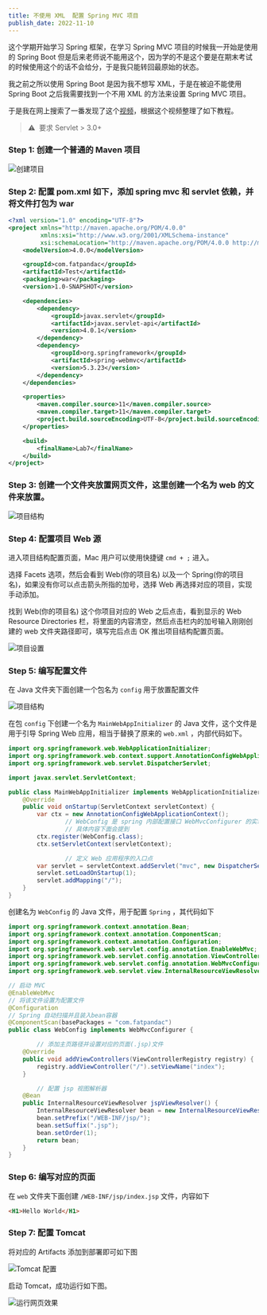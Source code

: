```yaml
---
title: 不使用 XML  配置 Spring MVC 项目
publish_date: 2022-11-10
---
```


这个学期开始学习 Spring 框架，在学习 Spring MVC 项目的时候我一开始是使用的
Spring Boot
但是后来老师说不能用这个，因为学的不是这个要是在期末考试的时候使用这个的话不会给分，于是我只能转回最原始的状态。

<!-- more -->

我之前之所以使用 Spring Boot 是因为我不想写 XML，于是在被迫不能使用 Spring Boot
之后我需要找到一个不用 XML 的方法来设置 Spring MVC 项目。

于是我在网上搜索了一番发现了这个[视频](https://www.youtube.com/watch?v=Hk7fRv-GHpM&t=909s&ab_channel=SeleniumExpress)，根据这个视频整理了如下教程。

> ⚠️  要求 Servlet > 3.0+

### Step 1: 创建一个普通的 Maven 项目

![创建项目](/images/no_xml_start_spring_mvc_project_5.png)

### Step 2: 配置 pom.xml 如下，添加 spring mvc 和 servlet 依赖，并将文件打包为 war

```xml
<?xml version="1.0" encoding="UTF-8"?>
<project xmlns="http://maven.apache.org/POM/4.0.0"
         xmlns:xsi="http://www.w3.org/2001/XMLSchema-instance"
         xsi:schemaLocation="http://maven.apache.org/POM/4.0.0 http://maven.apache.org/xsd/maven-4.0.0.xsd">
    <modelVersion>4.0.0</modelVersion>

    <groupId>com.fatpandac</groupId>
    <artifactId>Test</artifactId>
    <packaging>war</packaging>
    <version>1.0-SNAPSHOT</version>

    <dependencies>
        <dependency>
            <groupId>javax.servlet</groupId>
            <artifactId>javax.servlet-api</artifactId>
            <version>4.0.1</version>
        </dependency>
        <dependency>
            <groupId>org.springframework</groupId>
            <artifactId>spring-webmvc</artifactId>
            <version>5.3.23</version>
        </dependency>
    </dependencies>

    <properties>
        <maven.compiler.source>11</maven.compiler.source>
        <maven.compiler.target>11</maven.compiler.target>
        <project.build.sourceEncoding>UTF-8</project.build.sourceEncoding>
    </properties>

    <build>
        <finalName>Lab7</finalName>
    </build>
</project>
```

### Step 3: 创建一个文件夹放置网页文件，这里创建一个名为 web 的文件来放置。

![项目结构](/images/no_xml_start_spring_mvc_project_6.png)

### Step 4: 配置项目 Web 源

进入项目结构配置页面，Mac 用户可以使用快捷键 `cmd + ;` 进入。

选择 Facets 选项，然后会看到 Web(你的项目名) 以及一个
Spring(你的项目名)，如果没有你可以点击箭头所指的加号，选择 Web
再选择对应的项目，实现手动添加。

找到 Web(你的项目名) 这个你项目对应的 Web 之后点击，看到显示的 Web Resource
Directories 栏，将里面的内容清空，然后点击栏内的加号输入刚刚创建的 web
文件夹路径即可，填写完后点击 OK 推出项目结构配置页面。

![项目设置](/images/no_xml_start_spring_mvc_project_1.png)

### Step 5: 编写配置文件

在 Java 文件夹下面创建一个包名为 `config` 用于放置配置文件

![项目结构](/images/no_xml_start_spring_mvc_project_2.png)

在包 `config` 下创建一个名为 `MainWebAppInitializer` 的 Java
文件，这个文件是用于引导 Spring Web 应用，相当于替换了原来的 `web.xml`
，内部代码如下。

```java
import org.springframework.web.WebApplicationInitializer;
import org.springframework.web.context.support.AnnotationConfigWebApplicationContext;
import org.springframework.web.servlet.DispatcherServlet;

import javax.servlet.ServletContext;

public class MainWebAppInitializer implements WebApplicationInitializer {
    @Override
    public void onStartup(ServletContext servletContext) {
        var ctx = new AnnotationConfigWebApplicationContext();
				// WebConfig 是 spring 内部配置接口 WebMvcConfigurer 的实现，
				// 具体内容下面会提到
        ctx.register(WebConfig.class);
        ctx.setServletContext(servletContext);

				// 定义 Web 应用程序的入口点
        var servlet = servletContext.addServlet("mvc", new DispatcherServlet(ctx));
        servlet.setLoadOnStartup(1);
        servlet.addMapping("/");
    }
}
```

创建名为 `WebConfig` 的 Java 文件，用于配置 `Spring` ，其代码如下

```java
import org.springframework.context.annotation.Bean;
import org.springframework.context.annotation.ComponentScan;
import org.springframework.context.annotation.Configuration;
import org.springframework.web.servlet.config.annotation.EnableWebMvc;
import org.springframework.web.servlet.config.annotation.ViewControllerRegistry;
import org.springframework.web.servlet.config.annotation.WebMvcConfigurer;
import org.springframework.web.servlet.view.InternalResourceViewResolver;

// 启动 MVC
@EnableWebMvc
// 将该文件设置为配置文件
@Configuration
// Spring 自动扫描并且装入bean容器
@ComponentScan(basePackages = "com.fatpandac")
public class WebConfig implements WebMvcConfigurer {

		// 添加主页路径并设置对应的页面(.jsp)文件
    @Override
    public void addViewControllers(ViewControllerRegistry registry) {
        registry.addViewController("/").setViewName("index");
    }

		// 配置 jsp 视图解析器
    @Bean
    public InternalResourceViewResolver jspViewResolver() {
        InternalResourceViewResolver bean = new InternalResourceViewResolver();
        bean.setPrefix("/WEB-INF/jsp/");
        bean.setSuffix(".jsp");
        bean.setOrder(1);
        return bean;
    }
}
```

### Step 6: 编写对应的页面

在 `web` 文件夹下面创建 `/WEB-INF/jsp/index.jsp` 文件，内容如下

```html
<H1>Hello World</H1>
```

### Step 7: 配置 Tomcat

将对应的 Artifacts 添加到部署即可如下图

![Tomcat 配置](/images/no_xml_start_spring_mvc_project_3.png)

启动 Tomcat，成功运行如下图。

![运行网页效果](/images/no_xml_start_spring_mvc_project_4.png)
